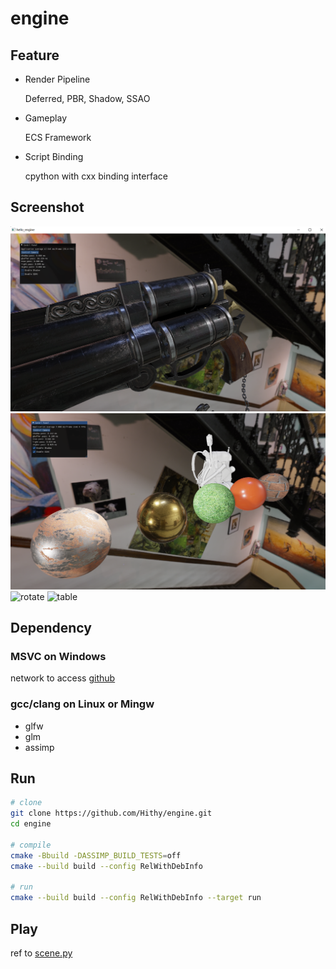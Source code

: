 # engine

## Feature

- Render Pipeline

	Deferred, PBR, Shadow, SSAO

- Gameplay

	ECS Framework

- Script Binding

	cpython with cxx binding interface

## Screenshot

![gun](resource/images/screenshot/gun.png)
![ball](resource/images/screenshot/pbr.png)
![rotate](resource/images/screenshot/rotate.gif)
![table](resource/images/screenshot/table.gif)

## Dependency

### MSVC on Windows

network to access [github](https://www.github.com)

### gcc/clang on Linux or Mingw

- glfw
- glm
- assimp

## Run

``` bash
# clone
git clone https://github.com/Hithy/engine.git
cd engine

# compile
cmake -Bbuild -DASSIMP_BUILD_TESTS=off
cmake --build build --config RelWithDebInfo

# run
cmake --build build --config RelWithDebInfo --target run
```

## Play

ref to [scene.py](script/ecs/scene.py)

